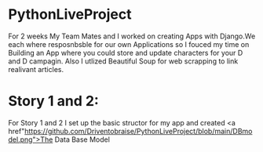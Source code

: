 # PythonLiveProject
For 2 weeks My Team Mates and I worked on creating  Apps with Django.We each where resposnbsble for our own Applications so I fouced my time on Building an App where you could store and update characters for your D and D campagin. Also I utlized Beautiful Soup for web scrapping to link realivant articles.
# Story 1 and 2:
For Story 1 and 2 I set up the basic structor for my app and created <a href"https://github.com/Driventobraise/PythonLiveProject/blob/main/DBmodel.png">The Data Base Model</a>
